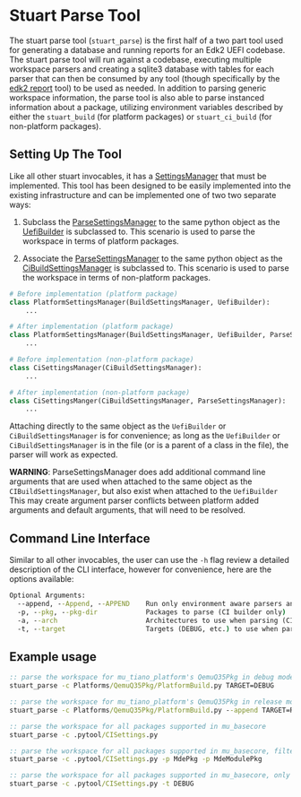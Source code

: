 # Stuart Parse Tool

The stuart parse tool (`stuart_parse`) is the first half of a two part tool used for generating a database and running
reports for an Edk2 UEFI codebase. The stuart parse tool will run against a codebase, executing multiple workspace
parsers and creating a sqlite3 database with tables for each parser that can then be consumed by any tool (though
specifically by the [edk2 report](/tools/using_edk2_report) tool) to be used as needed. In addition to parsing generic
workspace information, the parse tool is also able to parse instanced information about a package, utilizing
environment variables described by either the `stuart_build` (for platform packages) or `stuart_ci_build` (for
non-platform packages).

## Setting Up The Tool

Like all other stuart invocables, it has a [SettingsManager](/features/settings_manager) that must be implemented. This
tool has been designed to be easily implemented into the existing infrastructure and can be implemented one of two
two separate ways:

1. Subclass the [ParseSettingsManager](/api/invocables/edk2_parse/#edk2toolext.invocables.edk2_parse.ParseSettingsManager)
   to the same python object as the [UefiBuilder](/api/environment/uefi_build/#edk2toolext.environment.uefi_build.UefiBuilder)
   is subclassed to. This scenario is used to parse the workspace in terms of platform packages.

2. Associate the [ParseSettingsManager](/api/invocables/edk2_parse/#edk2toolext.invocables.edk2_parse.ParseSettingsManager)
   to the same python object as the [CiBuildSettingsManager](/api/invocables/edk2_ci_build/#edk2toolext.invocables.edk2_ci_build.CiBuildSettingsManager)
   is subclassed to. This scenario is used to parse the workspace in terms of non-platform packages.

```python
# Before implementation (platform package)
class PlatformSettingsManager(BuildSettingsManager, UefiBuilder):
    ...

# After implementation (platform package)
class PlatformSettingsManager(BuildSettingsManager, UefiBuilder, ParseSettingsManager):
    ...

# Before implementation (non-platform package)
class CiSettingsManager(CiBuildSettingsManager):
    ...

# After implementation (non-platform package)
class CiSettingsManger(CiBuildSettingsManager, ParseSettingsManager):
    ...
```

Attaching directly to the same object as the `UefiBuilder` or `CiBuildSettingsManager` is for convenience; as long
as the `UefiBuilder` or `CiBuildSettingsManager` is in the file (or is a parent of a class in the file), the parser
will work as expected.

**WARNING**: ParseSettingsManager does add additional command line arguments that are used when attached to the same
object as the `CIBuildSettingsManager`, but also exist when attached to the `UefiBuilder` This may create argument
parser conflicts between platform added arguments and default arguments, that will need to be resolved.

## Command Line Interface

Similar to all other invocables, the user can use the `-h` flag review a detailed description of the CLI interface,
however for convenience, here are the options available:

``` cmd
Optional Arguments:
  --append, --Append, --APPEND    Run only environment aware parsers and append them to the database.
  -p, --pkg, --pkg-dir            Packages to parse (CI builder only)
  -a, --arch                      Architectures to use when parsing (CI builder only)
  -t, --target                    Targets (DEBUG, etc.) to use when parsing (CI builder only)
```

## Example usage

``` cmd
:: parse the workspace for mu_tiano_platform's QemuQ35Pkg in debug mode
stuart_parse -c Platforms/QemuQ35Pkg/PlatformBuild.py TARGET=DEBUG

:: parse the workspace for mu_tiano_platform's QemuQ35Pkg in release mode, appending the results to the existing database
stuart_parse -c Platforms/QemuQ35Pkg/PlatformBuild.py --append TARGET=RELEASE

:: parse the workspace for all packages supported in mu_basecore
stuart_parse -c .pytool/CISettings.py

:: parse the workspace for all packages supported in mu_basecore, filtering the packages
stuart_parse -c .pytool/CISettings.py -p MdePkg -p MdeModulePkg

:: parse the workspace for all packages supported in mu_basecore, only using DEBUG
stuart_parse -c .pytool/CISettings.py -t DEBUG
```
